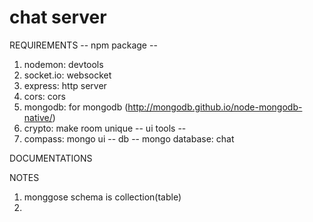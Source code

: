 # chat server

REQUIREMENTS
-- npm package --
1. nodemon: devtools
2. socket.io: websocket
3. express: http server
4. cors: cors
5. mongodb: for mongodb (http://mongodb.github.io/node-mongodb-native/)
6. crypto: make room unique
-- ui tools --
1. compass: mongo ui
-- db --
mongo database: chat

DOCUMENTATIONS

NOTES
1. monggose schema is collection(table)
2. 
